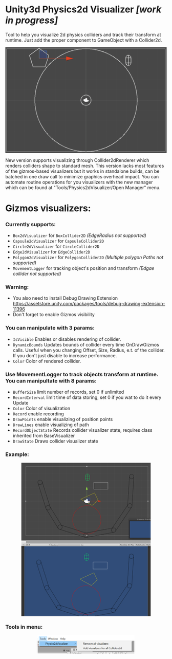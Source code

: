 # Unity3d Physics2d Visualizer *[work in progress]*

Tool to help you visualize 2d physics colliders and track their transform at runtime. Just add the proper component to GameObject with a Collider2d. 

 <p align="center">
 <img align="center" src="/Screenshots/MovementLogger.gif">
 </p>
 
New version supports visualizing through Collider2dRenderer which renders colliders shape to standard mesh. This version lacks most features of the gizmos-based visualizers but it works in standalone builds, can be batched in one draw call to minimize graphics overhead impact. You can automate routine operations for you visualizers with the new manager which can be found at "Tools/Physics2dVisualizer/Open Manager" menu.
 
# Gizmos visualizers:
 
### Currently supports:
 * `Box2dVisualizer` for 	`BoxCollider2D` *(EdgeRadius not supported)*
 * `Capsule2dVisualizer` for `CapsuleCollider2D`
 * `Circle2dVisualizer` for `CircleCollider2D`
 * `Edge2dVisualizer` for `EdgeCollider2D`
 * `Polygon2dVisualizer` for `PolygonCollider2D` *(Multiple polygon Paths not supported)* 
 * `MovementLogger` for tracking object's position and transform *(Edgae collider not supported)*

### Warning:
 * You also need to install Debug Drawing Extension https://assetstore.unity.com/packages/tools/debug-drawing-extension-11396 
 * Don't forget to enable Gizmos visibility
 
 ### You can manipulate with 3 params:
  * `IsVisible` Enables or disables rendering of collider.
  * `DynamicBounds` Updates bounds of collider every time OnDrawGizmos calls. Useful when you changing Offset, Size, Radius, e.t. of the collider. If you don't just disable to increase performance.
  * `Color` Color of rendered collider.
  
   ### Use MovementLogger to track objects transform at runtime. You can manipultate with 8 params:
   * `BufferSize` limit number of records, set 0 if unlimited
   * `RecordInterval` limit time of data storing, set 0 if you wat to do it every Update
   * `Color` Color of visualization
   * `Record` enable recording
   * `DrawPoints` enable visualizing of position points
   * `DrawLines` enable visualizing of path
   * `RecordObjectState` Records collider visualizer state, requires class inherited from BaseVisualizer
   * `DrawState` Draws collider visualizer state   
   
   ### Example:
 <p align="center">
 <img align="center" width="80%" src="/Screenshots/Scr1.png">
 </p>
 
    
   ### Tools in menu:
 <p align="center">
 <img align="center" width="60%" src="/Screenshots/Screenshot_50.png">
 </p>
   
